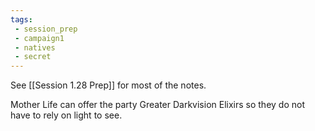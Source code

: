 ```yaml
---
tags:
 - session_prep
 - campaign1
 - natives
 - secret
---
```


See [[Session 1.28 Prep]] for most of the notes.

Mother Life can offer the party Greater Darkvision Elixirs so they do not have to rely on light to see. 